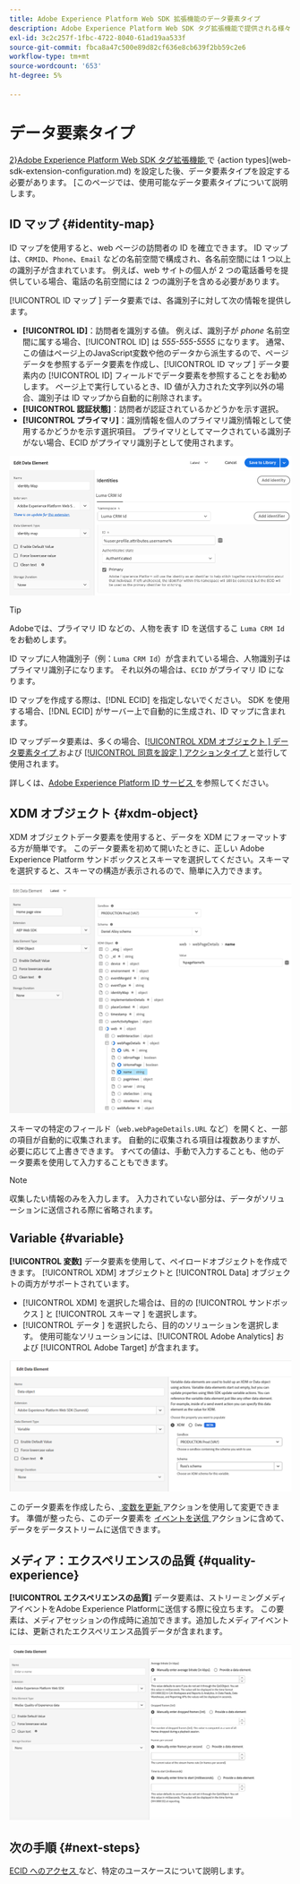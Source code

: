```yaml
---
title: Adobe Experience Platform Web SDK 拡張機能のデータ要素タイプ
description: Adobe Experience Platform Web SDK タグ拡張機能で提供される様々なデータ要素タイプについて説明します。
exl-id: 3c2c257f-1fbc-4722-8040-61ad19aa533f
source-git-commit: fbca8a47c500e89d82cf636e8cb639f2bb59c2e6
workflow-type: tm+mt
source-wordcount: '653'
ht-degree: 5%

---
```



# データ要素タイプ

[2}Adobe Experience Platform Web SDK タグ拡張機能 ](action-types.md) で {action types](web-sdk-extension-configuration.md) を設定した後、データ要素タイプを設定する必要があります。 [このページでは、使用可能なデータ要素タイプについて説明します。

## ID マップ {#identity-map}

ID マップを使用すると、web ページの訪問者の ID を確立できます。 ID マップは、`CRMID`、`Phone`、`Email` などの名前空間で構成され、各名前空間には 1 つ以上の識別子が含まれています。 例えば、web サイトの個人が 2 つの電話番号を提供している場合、電話の名前空間には 2 つの識別子を含める必要があります。

[!UICONTROL ID マップ ] データ要素では、各識別子に対して次の情報を提供します。

* **[!UICONTROL ID]**：訪問者を識別する値。 例えば、識別子が _phone_ 名前空間に属する場合、[!UICONTROL ID] は _555-555-5555_ になります。 通常、この値はページ上のJavaScript変数や他のデータから派生するので、ページデータを参照するデータ要素を作成し、[!UICONTROL ID マップ ] データ要素内の [!UICONTROL ID] フィールドでデータ要素を参照することをお勧めします。 ページ上で実行しているとき、ID 値が入力された文字列以外の場合、識別子は ID マップから自動的に削除されます。
* **[!UICONTROL 認証状態]**：訪問者が認証されているかどうかを示す選択。
* **[!UICONTROL プライマリ]**：識別情報を個人のプライマリ識別情報として使用するかどうかを示す選択項目。 プライマリとしてマークされている識別子がない場合、ECID がプライマリ識別子として使用されます。

![ データ要素の編集画面を示す UI 画像。](assets/identity-map-data-element.png)

>[!TIP]
>
>Adobeでは、プライマリ ID などの、人物を表す ID を送信するこ `Luma CRM Id` をお勧めします。
>
>ID マップに人物識別子（例：`Luma CRM Id`）が含まれている場合、人物識別子はプライマリ識別子になります。 それ以外の場合は、`ECID` がプライマリ ID になります。

ID マップを作成する際は、[!DNL ECID] を指定しないでください。 SDK を使用する場合、[!DNL ECID] がサーバー上で自動的に生成され、ID マップに含まれます。

ID マップデータ要素は、多くの場合、[[!UICONTROL XDM オブジェクト ] データ要素タイプ ](#xdm-object) および [[!UICONTROL  同意を設定 ] アクションタイプ ](action-types.md#set-consent) と並行して使用されます。

詳しくは、[Adobe Experience Platform ID サービス ](../../../../identity-service/home.md) を参照してください。

## XDM オブジェクト {#xdm-object}

XDM オブジェクトデータ要素を使用すると、データを XDM にフォーマットする方が簡単です。 このデータ要素を初めて開いたときに、正しい Adobe Experience Platform サンドボックスとスキーマを選択してください。スキーマを選択すると、スキーマの構造が表示されるので、簡単に入力できます。

![XDM オブジェクト構造を示す UI 画像。](assets/XDM-object.png)

スキーマの特定のフィールド（`web.webPageDetails.URL` など）を開くと、一部の項目が自動的に収集されます。 自動的に収集される項目は複数ありますが、必要に応じて上書きできます。 すべての値は、手動で入力することも、他のデータ要素を使用して入力することもできます。

>[!NOTE]
>
>収集したい情報のみを入力します。 入力されていない部分は、データがソリューションに送信される際に省略されます。

## Variable {#variable}

**[!UICONTROL 変数]** データ要素を使用して、ペイロードオブジェクトを作成できます。 [!UICONTROL XDM] オブジェクトと [!UICONTROL Data] オブジェクトの両方がサポートされています。

* [!UICONTROL XDM] を選択した場合は、目的の [!UICONTROL  サンドボックス ] と [!UICONTROL  スキーマ ] を選択します。
* [!UICONTROL  データ ] を選択したら、目的のソリューションを選択します。 使用可能なソリューションには、[!UICONTROL Adobe Analytics] および [!UICONTROL Adobe Target] が含まれます。

![ データ要素オプションを示すタグ UI の画像。](assets/variable-data-element.png)

このデータ要素を作成したら、[ 変数を更新 ](./action-types.md#update-variable) アクションを使用して変更できます。 準備が整ったら、このデータ要素を [ イベントを送信 ](./action-types.md#send-event) アクションに含めて、データをデータストリームに送信できます。

## メディア：エクスペリエンスの品質 {#quality-experience}

**[!UICONTROL エクスペリエンスの品質]** データ要素は、ストリーミングメディアイベントをAdobe Experience Platformに送信する際に役立ちます。 この要素は、メディアセッションの作成時に追加できます。追加したメディアイベントには、更新されたエクスペリエンス品質データが含まれます。

![ エクスペリエンスデータ要素の品質の作成画面を示す UI 画像。](assets/qoe-data-element.png)

## 次の手順 {#next-steps}

[ECID へのアクセス ](accessing-the-ecid.md) など、特定のユースケースについて説明します。
